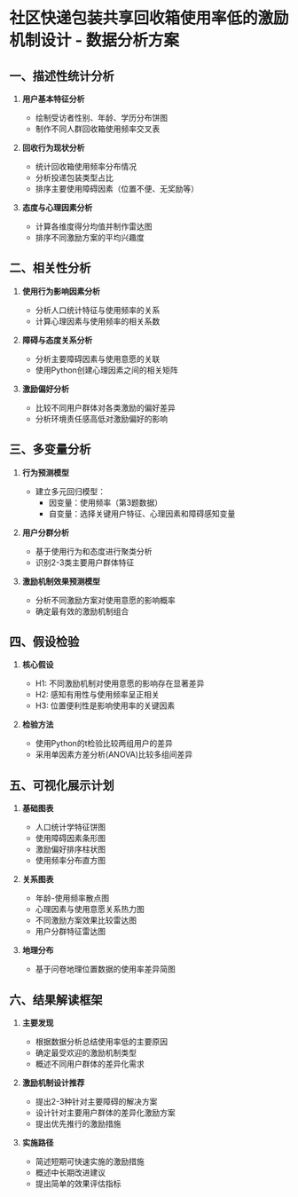 # 社区快递包装共享回收箱使用率低的激励机制设计 - 数据分析方案

## 一、描述性统计分析

1. **用户基本特征分析**
   - 绘制受访者性别、年龄、学历分布饼图
   - 制作不同人群回收箱使用频率交叉表

2. **回收行为现状分析**
   - 统计回收箱使用频率分布情况
   - 分析投递包装类型占比
   - 排序主要使用障碍因素（位置不便、无奖励等）

3. **态度与心理因素分析**
   - 计算各维度得分均值并制作雷达图
   - 排序不同激励方案的平均兴趣度

## 二、相关性分析

1. **使用行为影响因素分析**
   - 分析人口统计特征与使用频率的关系
   - 计算心理因素与使用频率的相关系数

2. **障碍与态度关系分析**
   - 分析主要障碍因素与使用意愿的关联
   - 使用Python创建心理因素之间的相关矩阵

3. **激励偏好分析**
   - 比较不同用户群体对各类激励的偏好差异
   - 分析环境责任感高低对激励偏好的影响

## 三、多变量分析

1. **行为预测模型**
   - 建立多元回归模型：
     - 因变量：使用频率（第3题数据）
     - 自变量：选择关键用户特征、心理因素和障碍感知变量

2. **用户分群分析**
   - 基于使用行为和态度进行聚类分析
   - 识别2-3类主要用户群体特征

3. **激励机制效果预测模型**
   - 分析不同激励方案对使用意愿的影响概率
   - 确定最有效的激励机制组合

## 四、假设检验

1. **核心假设**
   - H1: 不同激励机制对使用意愿的影响存在显著差异
   - H2: 感知有用性与使用频率呈正相关
   - H3: 位置便利性是影响使用率的关键因素

2. **检验方法**
   - 使用Python的t检验比较两组用户的差异
   - 采用单因素方差分析(ANOVA)比较多组间差异

## 五、可视化展示计划

1. **基础图表**
   - 人口统计学特征饼图
   - 使用障碍因素条形图
   - 激励偏好排序柱状图
   - 使用频率分布直方图

2. **关系图表**
   - 年龄-使用频率散点图
   - 心理因素与使用意愿关系热力图
   - 不同激励方案效果比较雷达图
   - 用户分群特征雷达图

3. **地理分布**
   - 基于问卷地理位置数据的使用率差异简图

## 六、结果解读框架

1. **主要发现**
   - 根据数据分析总结使用率低的主要原因
   - 确定最受欢迎的激励机制类型
   - 概述不同用户群体的差异化需求

2. **激励机制设计推荐**
   - 提出2-3种针对主要障碍的解决方案
   - 设计针对主要用户群体的差异化激励方案
   - 提出优先推行的激励措施

3. **实施路径**
   - 简述短期可快速实施的激励措施
   - 概述中长期改进建议
   - 提出简单的效果评估指标
